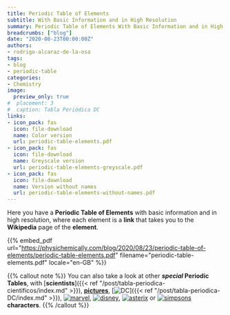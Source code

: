 ```yaml
---
title: Periodic Table of Elements
subtitle: With Basic Information and in High Resolution
summary: Periodic Table of Elements With Basic Information and in High Resolution.
breadcrumbs: ["blog"]
date: "2020-08-23T00:00:00Z"
authors:
- rodrigo-alcaraz-de-la-osa
tags:
- blog
- periodic-table
categories:
- Chemistry
image:
  preview_only: true
#  placement: 3
#  caption: Tabla Periódica DC
links:
- icon_pack: fas
  icon: file-download
  name: Color version
  url: periodic-table-elements.pdf
- icon_pack: fas
  icon: file-download
  name: Greyscale version
  url: periodic-table-elements-greyscale.pdf
- icon_pack: fas
  icon: file-download
  name: Version without names
  url: periodic-table-elements-without-names.pdf
---
```


Here you have a **Periodic Table of Elements** with basic information and in high resolution, where each element is a **link** that takes you to the **Wikipedia** page of the **element**.

{{% embed_pdf url="https://physichemically.com/blog/2020/08/23/periodic-table-of-elements/periodic-table-elements.pdf" filename="periodic-table-elements.pdf" locale="en-GB" %}}

{{% callout note %}}
You can also take a look at other ***special* Periodic Tables**, with [**scientists**]({{< ref "/post/tabla-periodica-cientificos/index.md" >}}), [**pictures**](https://elements.wlonk.com), [<img draggable="false" class="icon" alt="DC" src="/icon/DC.svg">]({{< ref "/post/tabla-periodica-DC/index.md" >}}), [<img draggable="false" class="icon" alt="marvel" src="/icon/marvel.svg">](https://marvelperiodictable.blogspot.com/2020/07/1.html), [<img draggable="false" class="icon" alt="disney" src="/icon/disney.svg">](https://kitchapman.co.uk/a-disney-periodic-table/), [<img draggable="false" class="icon" alt="asterix" src="/icon/asterix.svg">](http://www.ndietrich.com/archives/950) or [<img draggable="false" class="icon" alt="simpsons" src="/icon/simpsons.svg">](http://www.ndietrich.com/archives/955) **characters**.
{{% /callout %}}